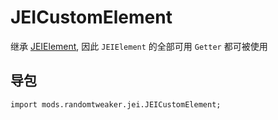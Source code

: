 # JEICustomElement

继承 [JEIElement](JEIElement.md), 因此 `JEIElement` 的全部可用 `Getter` 都可被使用

## 导包

```zenscript
import mods.randomtweaker.jei.JEICustomElement;
```
